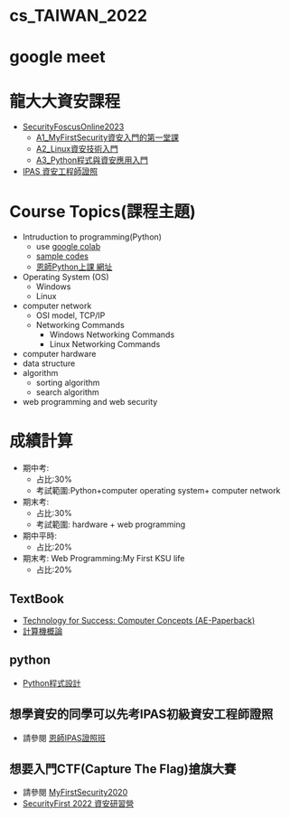 # cs_TAIWAN_2022 
 
# google meet 

# 龍大大資安課程
- [SecurityFoscusOnline2023](https://github.com/MyFirstSecurity2020/SecurityFoscusOnline2023)
  - [A1_MyFirstSecurity資安入門的第一堂課](https://github.com/MyFirstSecurity2020/20230301)
  - [A2_Linux資安技術入門](https://github.com/MyFirstSecurity2020/20230302)
  - [A3_Python程式與資安應用入門](https://github.com/MyFirstSecurity2020/SF2023A3) 
- [IPAS 資安工程師證照](./IPAS.md)
 
# Course Topics(課程主題)
- Intruduction to programming(Python)
  - use [google colab](https://colab.research.google.com/) 
  - [sample codes](https://github.com/MyDearGreatTeacher/ComputerScience2022/blob/main/Python_code.md)
  - [恩師Python上課 網址](https://github.com/MyDearGreatTeacher/python2022) 
- Operating System (OS)
  - Windows 
  - Linux
- computer network
  - OSI model, TCP/IP  
  - Networking Commands 
    - Windows Networking Commands 
    - Linux Networking Commands 
- computer hardware
- data structure
- algorithm
  - sorting algorithm  
  - search algorithm
- web programming and web security 

# 成績計算
- 期中考:
  - 占比:30%
  - 考試範圍:Python+computer  operating system+ computer network
- 期末考:
  - 占比:30%
  - 考試範圍: hardware + web programming 
- 期中平時:
  - 占比:20%
- 期末考: Web Programming:My First KSU life
  - 占比:20%
## TextBook
- [Technology for Success: Computer Concepts (AE-Paperback)](https://www.tenlong.com.tw/products/9789814888035?list_name=srh)
- [計算機概論](https://www.tenlong.com.tw/products/9789579282666?list_name=srh)

## python
- [Python程式設計](https://github.com/MyDearGreatTeacher/python2022)

## 想學資安的同學可以先考IPAS初級資安工程師證照
- 請參閱 [恩師IPAS證照班](https://github.com/MyDearGreatTeacher/IPAS2022)

## 想要入門CTF(Capture The Flag)搶旗大賽
- 請參閱 [MyFirstSecurity2020](https://github.com/MyFirstSecurity2020?tab=repositories)
- [SecurityFirst 2022 資安研習營](https://github.com/MyFirstSecurity2020/SecurityFirst2022)
